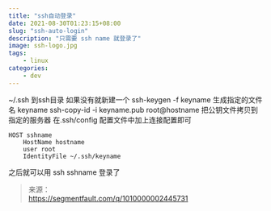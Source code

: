 ```yaml
---
title: "ssh自动登录"
date: 2021-08-30T01:23:15+08:00
slug: "ssh-auto-login"
description: "只需要 ssh name 就登录了"
image: ssh-logo.jpg
tags: 
    - linux
categories:
    - dev
---
```


 ~/.ssh 到ssh目录 如果没有就新建一个
ssh-keygen -f keyname 生成指定的文件名 keyname
ssh-copy-id -i keyname.pub root@hostname 把公钥文件拷贝到指定的服务器
在.ssh/config 配置文件中加上连接配置即可

```
HOST sshname
    HostName hostname
    user root
    IdentityFile ~/.ssh/keyname
```

之后就可以用 ssh sshname 登录了

> 来源：  
> https://segmentfault.com/q/1010000002445731
